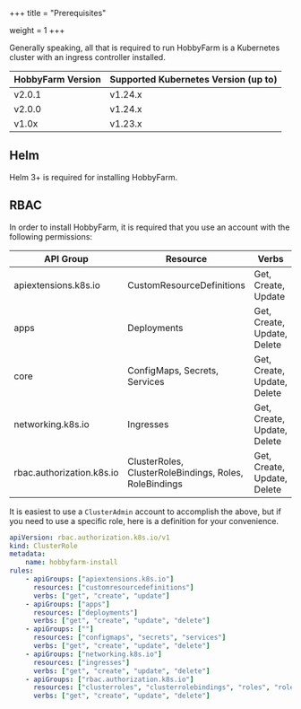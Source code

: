 +++
title = "Prerequisites"

weight = 1
+++

Generally speaking, all that is required to run HobbyFarm is a Kubernetes cluster with an ingress controller installed. 

| HobbyFarm Version      | Supported Kubernetes Version (up to) |
| ----------- | ----------- |
|v2.0.1|v1.24.x|
|v2.0.0|v1.24.x|
|v1.0x|v1.23.x|

## Helm

Helm 3+ is required for installing HobbyFarm. 

## RBAC

In order to install HobbyFarm, it is required that you use an account with the following permissions:

|API Group|Resource|Verbs|
|---------|--------|-----|
|apiextensions.k8s.io|CustomResourceDefinitions|Get, Create, Update|
|apps|Deployments|Get, Create, Update, Delete|
|core|ConfigMaps, Secrets, Services|Get, Create, Update, Delete|
|networking.k8s.io|Ingresses|Get, Create, Update, Delete|
|rbac.authorization.k8s.io|ClusterRoles, ClusterRoleBindings, Roles, RoleBindings|Get, Create, Update, Delete|

It is easiest to use a `ClusterAdmin` account to accomplish the above, but if you need to use a specific role, here is a definition for your convenience.

```yaml
apiVersion: rbac.authorization.k8s.io/v1
kind: ClusterRole
metadata:
    name: hobbyfarm-install
rules:
    - apiGroups: ["apiextensions.k8s.io"]
      resources: ["customresourcedefinitions"]
      verbs: ["get", "create", "update"]
    - apiGroups: ["apps"]
      resources: ["deployments"]
      verbs: ["get", "create", "update", "delete"]
    - apiGroups: [""]
      resources: ["configmaps", "secrets", "services"]
      verbs: ["get", "create", "update", "delete"]
    - apiGroups: ["networking.k8s.io"]
      resources: ["ingresses"]
      verbs: ["get", "create", "update", "delete"]
    - apiGroups: ["rbac.authorization.k8s.io"]
      resources: ["clusterroles", "clusterrolebindings", "roles", "rolebindings"]
      verbs: ["get", "create", "update", "delete"]
      
```